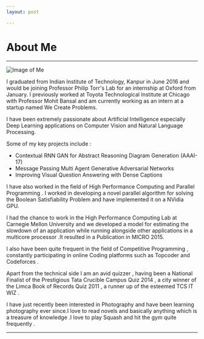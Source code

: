 ```yaml
---
layout: post

---
```




# About Me
---------

![Image of Me](https://arnabgho.github.io/static/images/fig4.jpg)

I graduated from Indian Institute of Technology, Kanpur in June 2016 and would be joining Professor Philip Torr's Lab for an internship at Oxford from January. I previously worked at Toyota Technological Institute at Chicago with Professor Mohit Bansal and am currently working as an intern at a startup named We Create Problems.

I have been extremely passionate about Artificial Intelligence especially Deep Learning applications on Computer Vision and Natural Language Processing.

Some of my key projects include :

* Contextual RNN GAN for Abstract Reasoning Diagram Generation (AAAI-17)
* Message Passing Multi Agent Generative Adversarial Networks
* Improving Visual Question Answering with Dense Captions

I have also worked in the field of High Performance Computing and Parallel Programming . I worked in developing a novel parallel algorithm for solving the Boolean Satisfiability Problem and have implemented it on a NVidia GPU.

I had the chance to work in the High Performance Computing Lab at Carnegie Mellon University and we developed a model for estimating the slowdown of an application while running alongside other applications in a multicore processor .It resulted in a Publication in MICRO 2015.

I also have been quite frequent in the field of Competitive Programming , constantly participating in online Coding platforms such as Topcoder and Codeforces .

Apart from the technical side I am an avid quizzer , having been a National Finalist of the Prestigious Tata Crucible Campus Quiz 2014 , a city winner of the Limca Book of Records Quiz 2011 , a runner up of the esteemed TCS IT WIZ .

I have just recently been interested in Photography and have been learning photography ever since.I love to read novels and basically anything which is a treasure of knowledge .I love to play Squash and hit the gym quite frequently .

------
